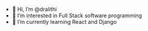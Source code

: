 - 👋 Hi, I’m @dralithi
- 👀 I’m interested in Full Stack software programming
- 🌱 I’m currently learning React and Django

<!---
dralithi/dralithi is a ✨ special ✨ repository because its `README.md` (this file) appears on your GitHub profile.
You can click the Preview link to take a look at your changes.
--->
